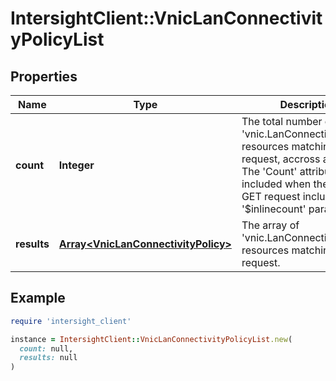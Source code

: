 # IntersightClient::VnicLanConnectivityPolicyList

## Properties

| Name | Type | Description | Notes |
| ---- | ---- | ----------- | ----- |
| **count** | **Integer** | The total number of &#39;vnic.LanConnectivityPolicy&#39; resources matching the request, accross all pages. The &#39;Count&#39; attribute is included when the HTTP GET request includes the &#39;$inlinecount&#39; parameter. | [optional] |
| **results** | [**Array&lt;VnicLanConnectivityPolicy&gt;**](VnicLanConnectivityPolicy.md) | The array of &#39;vnic.LanConnectivityPolicy&#39; resources matching the request. | [optional] |

## Example

```ruby
require 'intersight_client'

instance = IntersightClient::VnicLanConnectivityPolicyList.new(
  count: null,
  results: null
)
```

